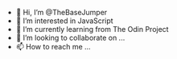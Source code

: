 - 👋 Hi, I’m @TheBaseJumper
- 👀 I’m interested in JavaScript
- 🌱 I’m currently learning from The Odin Project
- 💞️ I’m looking to collaborate on ...
- 📫 How to reach me ...

<!---
TheBaseJumper/TheBaseJumper is a ✨ special ✨ repository because its `README.md` (this file) appears on your GitHub profile.
You can click the Preview link to take a look at your changes.
--->
